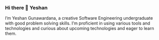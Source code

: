 ### Hi there 👋 Yeshan

I’m Yeshan Gunawardana, a creative Software Engineering undergraduate with good problem solving skills. I’m proficient in using various tools and technologies and curious about upcoming technologies and eager to learn them. 


<!--
Here are some ideas to get you started:
- 🔭 I’m currently working on ...
- 🌱 I’m currently learning ...
- 👯 I’m looking to collaborate on ...
- 🤔 I’m looking for help with ...
- 💬 Ask me about ...
- 📫 How to reach me: ...
- 😄 Pronouns: ...
- ⚡ Fun fact: ...
-->
